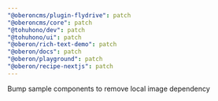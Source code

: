 ```yaml
---
"@oberoncms/plugin-flydrive": patch
"@oberoncms/core": patch
"@tohuhono/dev": patch
"@tohuhono/ui": patch
"@oberon/rich-text-demo": patch
"@oberon/docs": patch
"@oberon/playground": patch
"@oberon/recipe-nextjs": patch
---
```


Bump sample components to remove local image dependency

